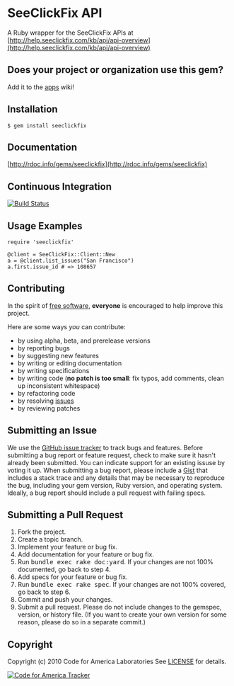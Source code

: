 SeeClickFix API
=======
A Ruby wrapper for the SeeClickFix APIs at [http://help.seeclickfix.com/kb/api/api-overview](http://help.seeclickfix.com/kb/api/api-overview)

Does your project or organization use this gem?
------------------------------------------
Add it to the [apps](http://github.com/codeforamerica/seeclickfix_rb/wiki/apps) wiki!

Installation
------------
    $ gem install seeclickfix

Documentation
-------------
[http://rdoc.info/gems/seeclickfix](http://rdoc.info/gems/seeclickfix)

Continuous Integration
----------------------
[![Build Status](https://secure.travis-ci.org/codeforamerica/seeclickfix_rb.png)](http://travis-ci.org/codeforamerica/seeclickfix_rb)

Usage Examples
--------------
    require 'seeclickfix'

    @client = SeeClickFix::Client::New
    a = @client.list_issues("San Francisco")
    a.first.issue_id # => 108657

Contributing
------------
In the spirit of [free software](http://www.fsf.org/licensing/essays/free-sw.html), **everyone** is encouraged to help improve this project.

Here are some ways *you* can contribute:

* by using alpha, beta, and prerelease versions
* by reporting bugs
* by suggesting new features
* by writing or editing documentation
* by writing specifications
* by writing code (**no patch is too small**: fix typos, add comments, clean up inconsistent whitespace)
* by refactoring code
* by resolving [issues](http://github.com/codeforamerica/seeclickfix_rb/issues)
* by reviewing patches

Submitting an Issue
-------------------
We use the [GitHub issue tracker](http://github.com/codeforamerica/seeclickfix_rb/issues) to track bugs and
features. Before submitting a bug report or feature request, check to make sure it hasn't already
been submitted. You can indicate support for an existing issuse by voting it up. When submitting a
bug report, please include a [Gist](http://gist.github.com/) that includes a stack trace and any
details that may be necessary to reproduce the bug, including your gem version, Ruby version, and
operating system. Ideally, a bug report should include a pull request with failing specs.

Submitting a Pull Request
-------------------------
1. Fork the project.
2. Create a topic branch.
3. Implement your feature or bug fix.
4. Add documentation for your feature or bug fix.
5. Run <tt>bundle exec rake doc:yard</tt>. If your changes are not 100% documented, go back to step 4.
6. Add specs for your feature or bug fix.
7. Run <tt>bundle exec rake spec</tt>. If your changes are not 100% covered, go back to step 6.
8. Commit and push your changes.
9. Submit a pull request. Please do not include changes to the gemspec, version, or history file. (If you want to create your own version for some reason, please do so in a separate commit.)

Copyright
---------
Copyright (c) 2010 Code for America Laboratories
See [LICENSE](https://github.com/cfalabs/seeclickfix_rb/blob/master/LICENSE.md) for details.

[![Code for America Tracker](http://stats.codeforamerica.org/codeforamerica/seeclickfix_rb.png)](http://stats.codeforamerica.org/projects/seeclickfix_rb)
